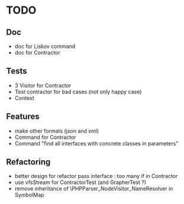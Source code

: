 # TODO

## Doc
 * doc for Liskov command
 * doc for Contractor

## Tests
 * 3 Visitor for Contractor
 * Test contractor for bad cases (not only happy case)
 * Context

## Features
 * make other formats (json and xml)
 * Command for Contractor
 * Command "find all interfaces with concrete classes in parameters"

## Refactoring
 * better design for refactor pass interface : too many if in Contractor
 * use vfsStream for ContractorTest (and GrapherTest ?)
 * remove inheritance of \PHPParser_NodeVisitor_NameResolver in SymbolMap
